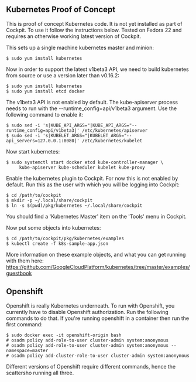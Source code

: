 Kubernetes Proof of Concept
---------------------------

This is proof of concept Kubernetes code. It is not yet installed as part
of Cockpit. To use it follow the instructions below. Tested on Fedora 22
and requires an otherwise working latest version of Cockpit.

This sets up a single machine kubernetes master and minion:

    $ sudo yum install kubernetes

Now in order to support the latest v1beta3 API, we need to build kubernetes
from source or use a version later than v0.16.2:

    $ sudo yum install kubernetes
    $ sudo yum install etcd docker

The v1beta3 API is not enabled by default. The kube-apiserver process needs to run
with the --runtime_config=api/v1beta3 argument. Use the following command
to enable it:

    $ sudo sed -i 's|KUBE_API_ARGS="|KUBE_API_ARGS="--runtime_config=api/v1beta3|' /etc/kubernetes/apiserver
    $ sudo sed -i 's|KUBELET_ARGS="|KUBELET_ARGS="--api_servers=127.0.0.1:8080|' /etc/kubernetes/kubelet

Now start kubernetes:

    $ sudo systemctl start docker etcd kube-controller-manager \
         kube-apiserver kube-scheduler kubelet kube-proxy

Enable the kubernetes plugin to Cockpit. For now this is not enabled
by default. Run this as the user with which you will be logging into
Cockpit:

    $ cd /path/to/cockpit
    $ mkdir -p ~/.local/share/cockpit
    $ ln -s $(pwd)/pkg/kubernetes ~/.local/share/cockpit

You should find a 'Kubernetes Master' item on the 'Tools' menu in Cockpit.

Now put some objects into kubernetes:

    $ cd /path/to/cockpit/pkg/kubernetes/examples
    $ kubectl create -f k8s-sample-app.json

More information on these example objects, and what you can get running
with them here: https://github.com/GoogleCloudPlatform/kubernetes/tree/master/examples/guestbook


Openshift
---------

Openshift is really Kubernetes underneath. To run with Openshift, you currently have
to disable Openshift authorization. Run the following commands to do that. If you're
running openshift in a container then run the first command:

    $ sudo docker exec -it openshift-origin bash
    # osadm policy add-role-to-user cluster-admin system:anonymous
    # osadm policy add-role-to-user cluster-admin system:anonymous --namespace=master
    # osadm policy add-cluster-role-to-user cluster-admin system:anonymous

Different versions of Openshift require different commands, hence the scattersho
running all three.
